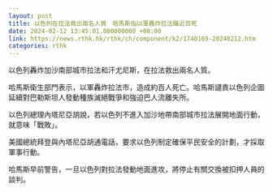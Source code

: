 ```yaml
---
layout: post
title: 以色列在拉法救出兩名人質　哈馬斯指以軍轟炸拉法釀近百死
date: 2024-02-12 13:45:01.000000000 +08:00
link: https://news.rthk.hk/rthk/ch/component/k2/1740169-20240212.htm
categories: rthk
---
```


以色列轟炸加沙南部城市拉法和汗尤尼斯，在拉法救出兩名人質。

哈馬斯衛生部門表示，以軍轟炸拉法市，造成約百人死亡。哈馬斯譴責以色列企圖延續對巴勒斯坦人發動種族滅絕戰爭和強迫巴人流離失所。

以色列總理內塔尼亞胡說，若以色列不進入加沙地帶南部城市拉法展開地面行動，就意味「戰敗」。

美國總統拜登與內塔尼亞胡通電話，要求以色列制定確保平民安全的計劃，才採取軍事行動。

哈馬斯早前警告，一旦以色列對拉法發動地面進攻，將停止有關交換被扣押人員的談判。
